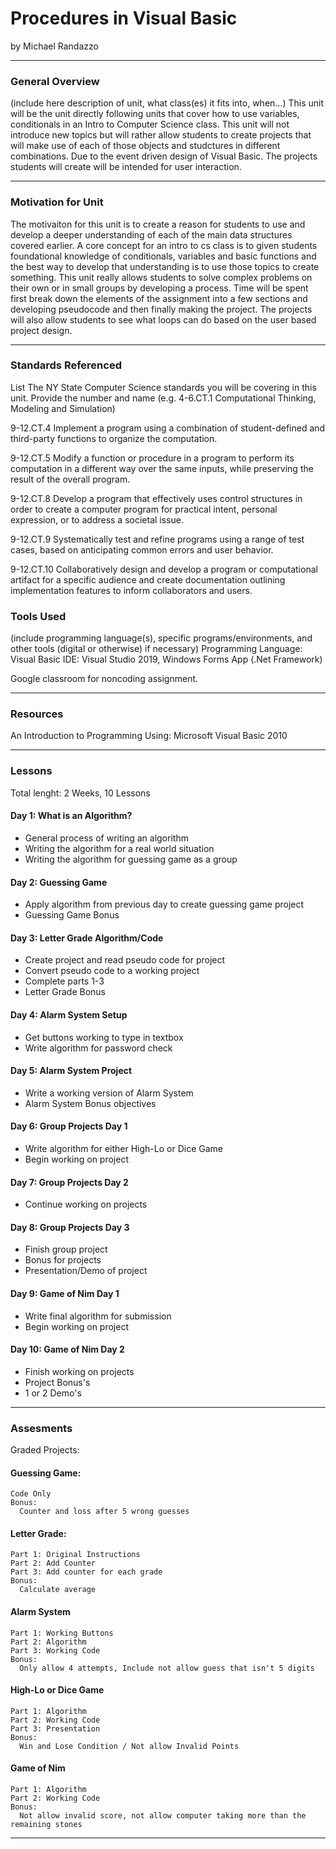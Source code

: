 # Procedures in Visual Basic
by Michael Randazzo

-----

### General Overview
(include here description of unit, what class(es) it fits into, when...)
This unit will be the unit directly following units that cover how to use variables, conditionals in an Intro to Computer Science class. This unit will not introduce new topics but will rather allow students to create projects that will make use of each of those objects and studctures in different combinations. Due to the event driven design of Visual Basic. The projects students will create will be intended for user interaction. 

---

### Motivation for Unit
The motivaiton for this unit is to create a reason for students to use and develop a deeper understanding of each of the main data structures covered earlier. A core concept for an intro to cs class is to given students foundational knowledge of conditionals, variables and basic functions and the best way to develop that understanding is to use those topics to create something. This unit really allows students to solve complex problems on their own or in small groups by developing a process. Time will be spent first break down the elements of the assignment into a few sections and developing pseudocode and then finally making the project. The projects will also allow students to see what loops can do based on the user based project design.  

---

### Standards Referenced
List The NY State Computer Science standards you will be covering in this unit. Provide the number and name (e.g. 4-6.CT.1 Computational Thinking, Modeling and Simulation)

9-12.CT.4 Implement a program using a combination of student-defined and third-party functions to organize the computation.

9-12.CT.5 Modify a function or procedure in a program to perform its computation in a different way over the same inputs, while preserving the result of the overall program.

9-12.CT.8 Develop a program that effectively uses control structures in order to create a computer program for practical intent, personal expression, or to address a societal issue.

9-12.CT.9 Systematically test and refine programs using a range of test cases, based on anticipating common errors and user behavior.

9-12.CT.10 Collaboratively design and develop a program or computational artifact for a specific audience and create documentation outlining implementation features to inform collaborators and users.

### Tools Used
(include programming language(s), specific programs/environments, and other tools (digital or otherwise) if necessary)
Programming Language: Visual Basic
IDE: Visual Studio 2019, Windows Forms App (.Net Framework) 

Google classroom for noncoding assignment. 

---

### Resources
An Introduction to Programming Using: Microsoft Visual Basic 2010

---

### Lessons
Total lenght: 2 Weeks, 10 Lessons
#### Day 1: What is an Algorithm?
  - General process of writing an algorithm
  - Writing the algorithm for a real world situation
  - Writing the algorithm for guessing game as a group
#### Day 2: Guessing Game
  - Apply algorithm from previous day to create guessing game project
  - Guessing Game Bonus
#### Day 3: Letter Grade Algorithm/Code
  - Create project and read pseudo code for project 
  - Convert pseudo code to a working project 
  - Complete parts 1-3
  - Letter Grade Bonus
#### Day 4: Alarm System Setup
  - Get buttons working to type in textbox
  - Write algorithm for password check
#### Day 5: Alarm System Project
  - Write a working version of Alarm System
  - Alarm System Bonus objectives
#### Day 6: Group Projects Day 1
  - Write algorithm for either High-Lo or Dice Game
  - Begin working on project
#### Day 7: Group Projects Day 2
  - Continue working on projects 
#### Day 8: Group Projects Day 3
  - Finish group project
  - Bonus for projects
  - Presentation/Demo of project
#### Day 9: Game of Nim Day 1
  - Write final algorithm for submission
  - Begin working on project
#### Day 10: Game of Nim Day 2
  - Finish working on projects
  - Project Bonus's
  - 1 or 2 Demo's
---

### Assesments
Graded Projects: 
  #### Guessing Game: 
    Code Only
    Bonus:
      Counter and loss after 5 wrong guesses
  #### Letter Grade:
    Part 1: Original Instructions
    Part 2: Add Counter
    Part 3: Add counter for each grade
    Bonus: 
      Calculate average
  #### Alarm System
    Part 1: Working Buttons
    Part 2: Algorithm
    Part 3: Working Code
    Bonus:
      Only allow 4 attempts, Include not allow guess that isn't 5 digits
  #### High-Lo or Dice Game
    Part 1: Algorithm
    Part 2: Working Code
    Part 3: Presentation
    Bonus: 
      Win and Lose Condition / Not allow Invalid Points
  #### Game of Nim
    Part 1: Algorithm
    Part 2: Working Code
    Bonus:
      Not allow invalid score, not allow computer taking more than the remaining stones
---
